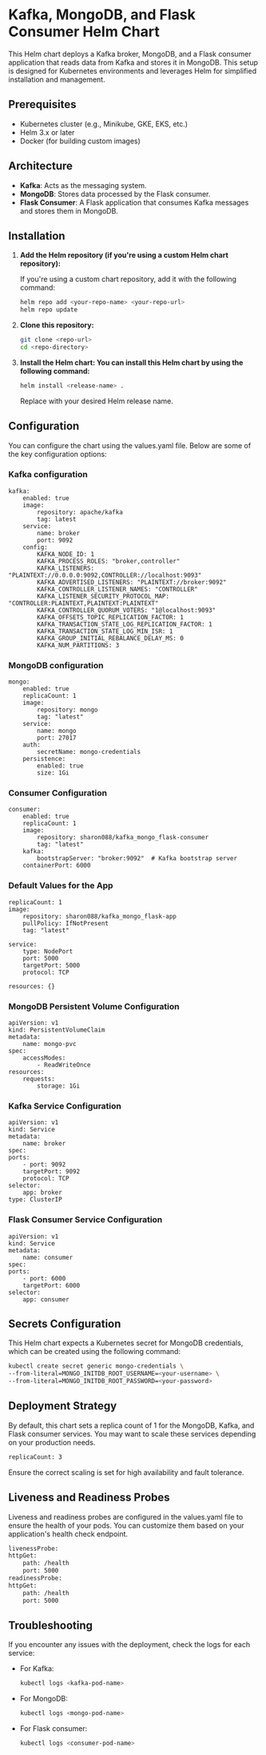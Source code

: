 # Kafka, MongoDB, and Flask Consumer Helm Chart

This Helm chart deploys a Kafka broker, MongoDB, and a Flask consumer application that reads data from Kafka and stores it in MongoDB. This setup is designed for Kubernetes environments and leverages Helm for simplified installation and management.

## Prerequisites

- Kubernetes cluster (e.g., Minikube, GKE, EKS, etc.)
- Helm 3.x or later
- Docker (for building custom images)

## Architecture

- **Kafka**: Acts as the messaging system.
- **MongoDB**: Stores data processed by the Flask consumer.
- **Flask Consumer**: A Flask application that consumes Kafka messages and stores them in MongoDB.

## Installation

1. **Add the Helm repository (if you're using a custom Helm chart repository):**

   If you're using a custom chart repository, add it with the following command:
   ```bash
   helm repo add <your-repo-name> <your-repo-url>
   helm repo update
   ```

2. **Clone this repository:**
    ```bash
    git clone <repo-url>
    cd <repo-directory>
    ```
3. **Install the Helm chart: You can install this Helm chart by using the following command:**
    ```bash
    helm install <release-name> .
    ```
    Replace <release-name> with your desired Helm release name.


## Configuration
You can configure the chart using the values.yaml file. Below are some of the key configuration options:

### Kafka configuration
    kafka:
        enabled: true
        image:
            repository: apache/kafka
            tag: latest
        service:
            name: broker
            port: 9092
        config:
            KAFKA_NODE_ID: 1
            KAFKA_PROCESS_ROLES: "broker,controller"
            KAFKA_LISTENERS: "PLAINTEXT://0.0.0.0:9092,CONTROLLER://localhost:9093"
            KAFKA_ADVERTISED_LISTENERS: "PLAINTEXT://broker:9092"
            KAFKA_CONTROLLER_LISTENER_NAMES: "CONTROLLER"
            KAFKA_LISTENER_SECURITY_PROTOCOL_MAP: "CONTROLLER:PLAINTEXT,PLAINTEXT:PLAINTEXT"
            KAFKA_CONTROLLER_QUORUM_VOTERS: "1@localhost:9093"
            KAFKA_OFFSETS_TOPIC_REPLICATION_FACTOR: 1
            KAFKA_TRANSACTION_STATE_LOG_REPLICATION_FACTOR: 1
            KAFKA_TRANSACTION_STATE_LOG_MIN_ISR: 1
            KAFKA_GROUP_INITIAL_REBALANCE_DELAY_MS: 0
            KAFKA_NUM_PARTITIONS: 3


### MongoDB configuration
    mongo:
        enabled: true
        replicaCount: 1
        image:
            repository: mongo
            tag: "latest"
        service:
            name: mongo
            port: 27017
        auth:
            secretName: mongo-credentials
        persistence:
            enabled: true
            size: 1Gi

### Consumer Configuration
    consumer:
        enabled: true
        replicaCount: 1
        image:
            repository: sharon088/kafka_mongo_flask-consumer
            tag: "latest"
        kafka:
            bootstrapServer: "broker:9092"  # Kafka bootstrap server
        containerPort: 6000

### Default Values for the App
    replicaCount: 1
    image:
        repository: sharon088/kafka_mongo_flask-app
        pullPolicy: IfNotPresent
        tag: "latest"

    service:
        type: NodePort
        port: 5000
        targetPort: 5000
        protocol: TCP

    resources: {}

### MongoDB Persistent Volume Configuration
    apiVersion: v1
    kind: PersistentVolumeClaim
    metadata:
        name: mongo-pvc
    spec:
        accessModes:
            - ReadWriteOnce
    resources:
        requests:
            storage: 1Gi

### Kafka Service Configuration
    apiVersion: v1
    kind: Service
    metadata:
        name: broker
    spec:
    ports:
        - port: 9092
        targetPort: 9092
        protocol: TCP
    selector:
        app: broker
    type: ClusterIP

### Flask Consumer Service Configuration
    apiVersion: v1
    kind: Service
    metadata:
        name: consumer
    spec:
    ports:
        - port: 6000
        targetPort: 6000
    selector:
        app: consumer

## Secrets Configuration
This Helm chart expects a Kubernetes secret for MongoDB credentials, which can be created using the following command:

```bash
kubectl create secret generic mongo-credentials \
--from-literal=MONGO_INITDB_ROOT_USERNAME=<your-username> \
--from-literal=MONGO_INITDB_ROOT_PASSWORD=<your-password>
```

## Deployment Strategy
By default, this chart sets a replica count of 1 for the MongoDB, Kafka, and Flask consumer services. You may want to scale these services depending on your production needs.

```bash
replicaCount: 3
```
Ensure the correct scaling is set for high availability and fault tolerance.

## Liveness and Readiness Probes
Liveness and readiness probes are configured in the values.yaml file to ensure the health of your pods. You can customize them based on your application's health check endpoint.

```bash
livenessProbe:
httpGet:
    path: /health
    port: 5000
readinessProbe:
httpGet:
    path: /health
    port: 5000
```

## Troubleshooting
If you encounter any issues with the deployment, check the logs for each service:
- For Kafka:
    ```bash
    kubectl logs <kafka-pod-name>   
    ```

- For MongoDB:
    ```bash
    kubectl logs <mongo-pod-name>

    ```

- For Flask consumer:
    ```bash
    kubectl logs <consumer-pod-name> 
    ```